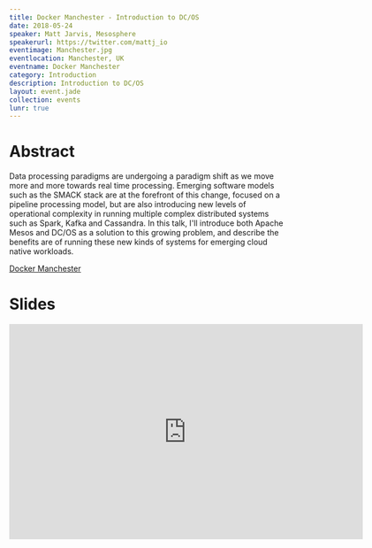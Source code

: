 ```yaml
---
title: Docker Manchester - Introduction to DC/OS
date: 2018-05-24
speaker: Matt Jarvis, Mesosphere
speakerurl: https://twitter.com/mattj_io
eventimage: Manchester.jpg
eventlocation: Manchester, UK
eventname: Docker Manchester
category: Introduction
description: Introduction to DC/OS
layout: event.jade
collection: events
lunr: true
---
```


# Abstract

Data processing paradigms are undergoing a paradigm shift as we move more and more towards real time processing. Emerging software models such as the SMACK stack are at the forefront of this change, focused on a pipeline processing model, but are also introducing new levels of operational complexity in running multiple complex distributed systems such as Spark, Kafka and Cassandra. In this talk, I'll introduce both Apache Mesos and DC/OS as a solution to this growing problem, and describe the benefits are of running these new kinds of systems for emerging cloud native workloads.

[Docker Manchester](https://www.meetup.com/Docker-Manchester/events/249599593/)


# Slides

<iframe src="https://docs.google.com/presentation/d/1slHJRk5awqMDtdUpN_uI15s9GwK-qkZufsVXsJQ8eXQ/embed?start=false&loop=false&delayms=3000" frameborder="0" width="640" height="389" allowfullscreen="true" mozallowfullscreen="true" webkitallowfullscreen="true"></iframe>
